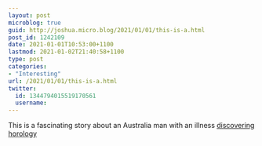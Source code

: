 ```yaml
---
layout: post
microblog: true
guid: http://joshua.micro.blog/2021/01/01/this-is-a.html
post_id: 1242109
date: 2021-01-01T10:53:00+1100
lastmod: 2021-01-02T21:40:58+1100
type: post
categories:
- "Interesting"
url: /2021/01/01/this-is-a.html
twitter:
  id: 1344794015519170561
  username: 
---
```

This is a fascinating story about an Australia man with an illness [discovering horology](https://www.abc.net.au/news/2021-01-01/horology-reuben-schoots-handmaking-mechanical-watch/12992718)
